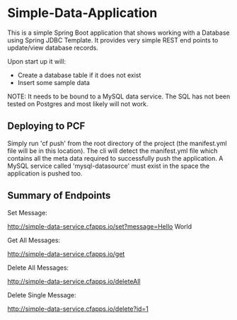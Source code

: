 # Simple-Data-Application

This is a simple Spring Boot application that shows working with a Database using Spring JDBC Template. It provides very simple REST end points to update/view database records.

Upon start up it will:
- Create a database table if it does not exist
- Insert some sample data

NOTE: It needs to be bound to a MySQL data service. The SQL has not been tested on Postgres and most likely will not work.

## Deploying to PCF

Simply run 'cf push' from the root directory of the project (the manifest.yml file will be in this location). The cli will detect the manifest.yml file which contains all the meta data required to successfully push the application. A MySQL service called 'mysql-datasource' must exist in the space the application is pushed too.

## Summary of Endpoints

Set Message:

http://simple-data-service.cfapps.io/set?message=Hello World

Get All Messages:

http://simple-data-service.cfapps.io/get

Delete All Messages:

http://simple-data-service.cfapps.io/deleteAll

Delete Single Message:

http://simple-data-service.cfapps.io/delete?id=1
